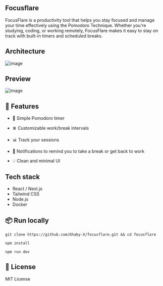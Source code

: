 ## Focusflare

FocusFlare is a productivity tool that helps you stay focused and manage your time effectively using the Pomodoro Technique. Whether you're studying, coding, or working remotely, FocusFlare makes it easy to stay on track with built-in timers and scheduled breaks.


## Architecture
![image](https://github.com/user-attachments/assets/a12b9d4f-0788-4876-8491-bd4f7789e996)

## Preview
![image](https://github.com/user-attachments/assets/ef2f68b2-4596-43dd-a85e-33341a00b53e)


## 🚀 Features
- 🎯 Simple Pomodoro timer

- ⏸️ Customizable work/break intervals

- 📊 Track your sessions

- 🔔 Notifications to remind you to take a break or get back to work

- 💡 Clean and minimal UI


## Tech stack
- React / Next.js
- Tailwind CSS
- Node.js
- Docker

## 📦 Run locally

```
git clone https://github.com/Ghaby-X/focusflare.git && cd focusflare
```

```
npm install
```

```
npm run dev
```

## 📄 License
MIT License

